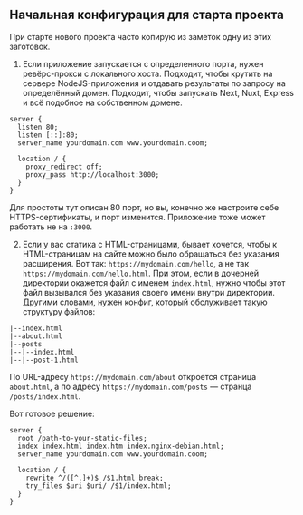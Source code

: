 ## Начальная конфигурация для старта проекта

При старте нового проекта часто копирую из заметок одну из этих заготовок.

1. Если приложение запускается с определенного порта, нужен ревёрс-прокси с локального хоста. Подходит, чтобы крутить на сервере NodeJS-приложения и отдавать результаты по запросу на определённый домен. Подходит, чтобы запускать Next, Nuxt, Express и всё подобное на собственном домене.

```
server {
  listen 80;
  listen [::]:80;
  server_name yourdomain.com www.yourdomain.coom;

  location / {
    proxy_redirect off;
    proxy_pass http://localhost:3000;
  }
}
```

Для простоты тут описан 80 порт, но вы, конечно же настроите себе HTTPS-сертификаты, и порт изменится. Приложение тоже может работать не на `:3000`.

2. Если у вас статика с HTML-страницами, бывает хочется, чтобы к HTML-страницам на сайте можно было обращаться без указания расширения. Вот так: `https://mydomain.com/hello`, а не так `https://mydomain.com/hello.html`. При этом, если в дочерней директории окажется файл с именем `index.html`, нужно чтобы этот файл вызывался без указания своего имени внутри директории. Другими словами, нужен конфиг, который обслуживает такую структуру файлов:

```
|--index.html
|--about.html
|--posts
|--|--index.html
|--|--post-1.html
```

По URL-адресу `https://mydomain.com/about` откроется страница `about.html`, а по адресу `https://mydomain.com/posts` — странца `/posts/index.html`.

Вот готовое решение:

```
server {
  root /path-to-your-static-files;
  index index.html index.htm index.nginx-debian.html;
  server_name yourdomain.com www.yourdomain.coom;

  location / {
    rewrite ^/([^.]+)$ /$1.html break;
    try_files $uri $uri/ /$1/index.html;
  }
}
```
